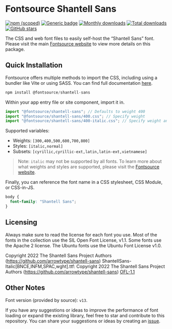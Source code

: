 # Fontsource Shantell Sans

[![npm (scoped)](https://img.shields.io/npm/v/@fontsource/shantell-sans?color=brightgreen)](https://www.npmjs.com/package/@fontsource/shantell-sans) [![Generic badge](https://img.shields.io/badge/fontsource-passing-brightgreen)](https://github.com/fontsource/fontsource) [![Monthly downloads](https://badgen.net/npm/dm/@fontsource/shantell-sans)](https://github.com/fontsource/fontsource) [![Total downloads](https://badgen.net/npm/dt/@fontsource/shantell-sans)](https://github.com/fontsource/fontsource) [![GitHub stars](https://img.shields.io/github/stars/fontsource/fontsource.svg?style=social&label=Star)](https://github.com/fontsource/fontsource/stargazers)

The CSS and web font files to easily self-host the “Shantell Sans” font. Please visit the main [Fontsource website](https://fontsource.org/fonts/shantell-sans) to view more details on this package.

## Quick Installation

Fontsource offers multiple methods to import the CSS, including using a bundler like Vite or using SASS. You can find full documentation [here](https://fontsource.org/docs/getting-started/introduction).

```javascript
npm install @fontsource/shantell-sans
```

Within your app entry file or site component, import it in.

```javascript
import "@fontsource/shantell-sans"; // Defaults to weight 400
import "@fontsource/shantell-sans/400.css"; // Specify weight
import "@fontsource/shantell-sans/400-italic.css"; // Specify weight and style
```

Supported variables:
- Weights: `[300,400,500,600,700,800]`
- Styles: `[italic,normal]`
- Subsets: `[cyrillic,cyrillic-ext,latin,latin-ext,vietnamese]`

> Note: `italic` may not be supported by all fonts. To learn more about what weights and styles are supported, please visit the [Fontsource website](https://fontsource.org/fonts/shantell-sans).

Finally, you can reference the font name in a CSS stylesheet, CSS Module, or CSS-in-JS.

```css
body {
  font-family: "Shantell Sans";
}
```

## Licensing
Always make sure to read the license for each font you use. Most of the fonts in the collection use the SIL Open Font License, v1.1. Some fonts use the Apache 2 license. The Ubuntu fonts use the Ubuntu Font License v1.0.

Copyright 2022 The Shantell Sans Project Authors (https://github.com/arrowtype/shantell-sans) ShantellSans-Italic[BNCE,INFM,SPAC,wght].ttf: Copyright 2022 The Shantell Sans Project Authors (https://github.com/arrowtype/shantell-sans)
[OFL-1.1](https://openfontlicense.org)

## Other Notes
Font version (provided by source): `v13`.

If you have any suggestions or ideas to improve the performance of font loading or expand the existing library, feel free to star and contribute to this repository. You can share your suggestions or ideas by creating an [issue](https://github.com/fontsource/fontsource/issues).